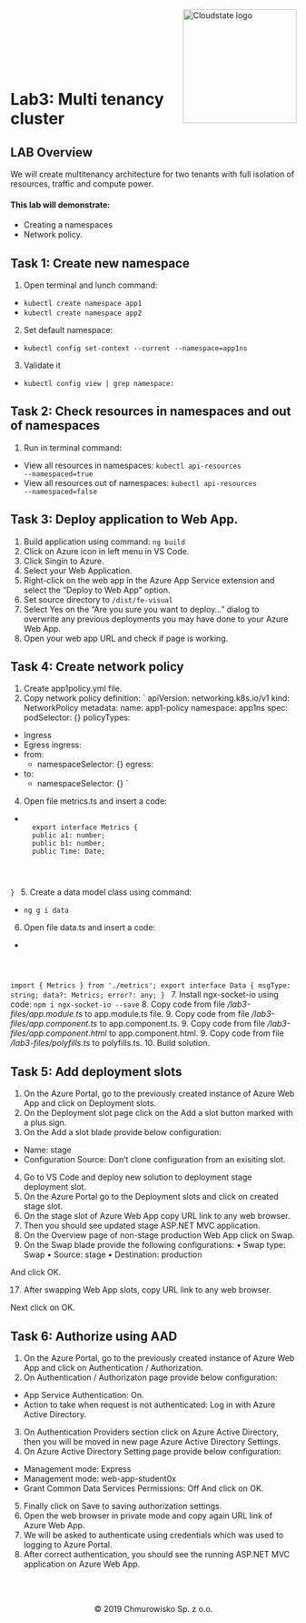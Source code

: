 <img src="https://avatars1.githubusercontent.com/u/47143554?s=400&u=7c55eeec6479b4ff59df7cad452501a41635b0e4&v=4" alt="Cloudstate logo" width="200" align="right">
<br><br>
<br><br>
<br><br>

# Lab3: Multi tenancy cluster

## LAB Overview
We will create multitenancy architecture for two tenants with full isolation of resources, traffic and compute power.

#### This lab will demonstrate:
* Creating a namespaces
* Network policy.


## Task 1: Create new namespace

1. Open terminal and lunch command: 
* <code>kubectl create namespace app1</code>
* <code>kubectl create namespace app2</code>
2. Set default namespace:
* <code>kubectl config set-context --current --namespace=app1ns </code>
3. Validate it
* <code>kubectl config view | grep namespace:</code>


## Task 2: Check resources in namespaces and out of namespaces
1.	Run in terminal command:
* View all resources in namespaces: <code>kubectl api-resources --namespaced=true</code>
* View all resources out of namespaces: <code>kubectl api-resources --namespaced=false</code>


## Task 3: Deploy application to Web App.
1. Build application using command: <code>ng build</code>
2. Click on Azure icon in left menu in VS Code.
3. Click Singin to Azure.
4. Select your Web Application.
5. Right-click on the web app in the Azure App Service extension and select the “Deploy to Web App” option.
6. Set source directory to <code>/dist/fe-visual</code>
7. Select Yes on the “Are you sure you want to deploy…” dialog to overwrite any previous deployments you may have done to your Azure Web App.
8. Open your web app URL and check if page is working.

## Task 4: Create network policy
1. Create app1policy.yml file.
2. Copy network policy definition: 
`
apiVersion: networking.k8s.io/v1
kind: NetworkPolicy
metadata:
  name: app1-policy
  namespace: app1ns
spec:
  podSelector: {}
  policyTypes:
  - Ingress
  - Egress
  ingress:
  - from:
    - namespaceSelector: {}
  egress:
  - to:
    - namespaceSelector: {}
`


4. Open file metrics.ts and insert a code: 
* <code> 
    export interface Metrics { 
    public a1: number;
    public b1: number;
    public Time: Date;
}
</code>
5. Create a data model class using command:
* <code>ng g i data</code>
6. Open file data.ts and insert a code:
* <code>
import { Metrics } from './metrics';
export interface Data {
     msgType: string;
     data?: Metrics;
     error?: any;
}
</code>
7. Install ngx-socket-io using code: <code>npm i ngx-socket-io --save</code>
8. Copy code from file */lab3-files/app.module.ts* to app.module.ts file.
9. Copy code from file */lab3-files/app.component.ts* to app.component.ts.
9. Copy code from file */lab3-files/app.component.html* to app.component.html.
9. Copy code from file */lab3-files/polyfills.ts* to polyfills.ts.
10. Build solution.

## Task 5: Add deployment slots
1.	On the Azure Portal, go to the previously created instance of Azure Web App and click on Deployment slots. 
2.	On the Deployment slot page click on the Add a slot button marked with a plus sign.
3.	On the Add a slot blade provide below configuration:
* Name: stage
* Configuration Source: Don’t clone configuration from an exisiting slot.
4. Go to VS Code and deploy new solution to deployment stage deployment slot. 
5. On the Azure Portal go to the Deployment slots and click on created stage slot.
5. On the stage slot of Azure Web App copy URL link to any web browser.
14.	Then you should see updated stage ASP.NET MVC application.
15.	On the Overview page of non-stage production Web App click on Swap.
16.	On the Swap blade provide the following configurations:
•	Swap type: Swap
•	Source: stage
•	Destination: production

And click OK.

17.	After swapping Web App slots, copy URL link to any web browser.


Next click on OK.

## Task 6: Authorize using AAD
1.	On the Azure Portal, go to the previously created instance of Azure Web App and click on Authentication / Authorization.
2.	On Authentication / Authorizaton page provide below configuration:
* App Service Authentication: On.
* Action to take when request is not authenticated: Log in with Azure Active Directory.
3.	On Authentication Providers section click on Azure Active Directory, then you will be moved in new page Azure Active Directory Settings.
4.	On Azure Active Directory Setting page provide below configuration:
* Management mode: Express
* Management mode: web-app-student0x
* Grant Common Data Services Permissions: Off
And click on OK.
5. Finally click on Save to saving authorization settings.
6. Open the web browser in private mode and copy again URL link of Azure Web App.
7. We will be asked to authenticate using credentials which was used to logging to Azure Portal.
8. After correct authentication, you should see the running ASP.NET MVC application on Azure Web App.

<br><br>

<center><p>&copy; 2019 Chmurowisko Sp. z o.o.<p></center>
